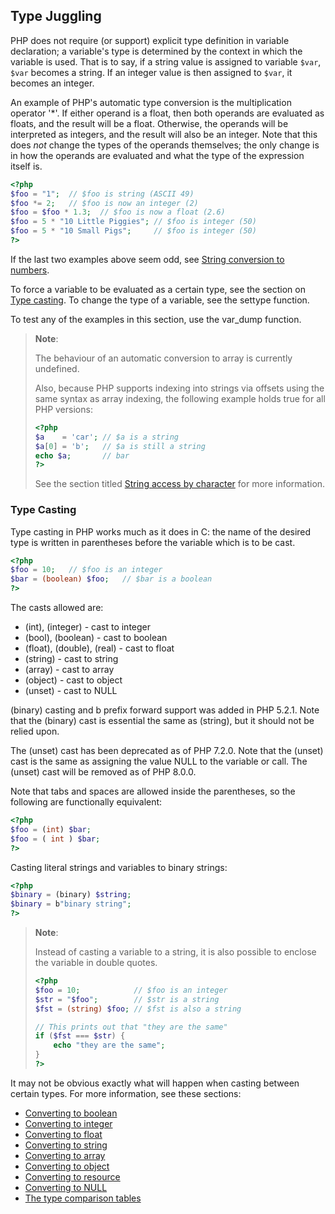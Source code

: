 Type Juggling
-------------

PHP does not require (or support) explicit type definition in variable
declaration; a variable's type is determined by the context in which the
variable is used. That is to say, if a <span class="type">string</span>
value is assigned to variable `$var`, `$var` becomes a <span
class="type">string</span>. If an <span class="type">integer</span>
value is then assigned to `$var`, it becomes an <span
class="type">integer</span>.

An example of PHP's automatic type conversion is the multiplication
operator '\*'. If either operand is a <span class="type">float</span>,
then both operands are evaluated as <span class="type">float</span>s,
and the result will be a <span class="type">float</span>. Otherwise, the
operands will be interpreted as <span class="type">integer</span>s, and
the result will also be an <span class="type">integer</span>. Note that
this does *not* change the types of the operands themselves; the only
change is in how the operands are evaluated and what the type of the
expression itself is.

``` php
<?php
$foo = "1";  // $foo is string (ASCII 49)
$foo *= 2;   // $foo is now an integer (2)
$foo = $foo * 1.3;  // $foo is now a float (2.6)
$foo = 5 * "10 Little Piggies"; // $foo is integer (50)
$foo = 5 * "10 Small Pigs";     // $foo is integer (50)
?>
```

If the last two examples above seem odd, see
<a href="/language/types/string.html#language.types.string.conversion" class="link">String conversion to numbers</a>.

To force a variable to be evaluated as a certain type, see the section
on
<a href="/language/types/type-juggling.html#language.types.typecasting" class="link">Type casting</a>.
To change the type of a variable, see the <span
class="function">settype</span> function.

To test any of the examples in this section, use the <span
class="function">var\_dump</span> function.

> **Note**:
>
> The behaviour of an automatic conversion to <span
> class="type">array</span> is currently undefined.
>
> Also, because PHP supports indexing into <span
> class="type">string</span>s via offsets using the same syntax as <span
> class="type">array</span> indexing, the following example holds true
> for all PHP versions:
>
> ``` php
> <?php
> $a    = 'car'; // $a is a string
> $a[0] = 'b';   // $a is still a string
> echo $a;       // bar
> ?>
> ```
>
> See the section titled
> <a href="/language/types/string.html#language.types.string.substr" class="link">String access by character</a>
> for more information.

### Type Casting

Type casting in PHP works much as it does in C: the name of the desired
type is written in parentheses before the variable which is to be cast.

``` php
<?php
$foo = 10;   // $foo is an integer
$bar = (boolean) $foo;   // $bar is a boolean
?>
```

The casts allowed are:

-   <span class="simpara">(int), (integer) - cast to <span
    class="type">integer</span></span>
-   <span class="simpara">(bool), (boolean) - cast to <span
    class="type">boolean</span></span>
-   <span class="simpara">(float), (double), (real) - cast to <span
    class="type">float</span></span>
-   <span class="simpara">(string) - cast to <span
    class="type">string</span></span>
-   <span class="simpara">(array) - cast to <span
    class="type">array</span></span>
-   <span class="simpara">(object) - cast to <span
    class="type">object</span></span>
-   <span class="simpara">(unset) - cast to <span
    class="type">NULL</span></span>

(binary) casting and b prefix forward support was added in PHP 5.2.1.
Note that the (binary) cast is essential the same as (string), but it
should not be relied upon.

The (unset) cast has been deprecated as of PHP 7.2.0. Note that the
(unset) cast is the same as assigning the value <span
class="type">NULL</span> to the variable or call. The (unset) cast will
be removed as of PHP 8.0.0.

Note that tabs and spaces are allowed inside the parentheses, so the
following are functionally equivalent:

``` php
<?php
$foo = (int) $bar;
$foo = ( int ) $bar;
?>
```

Casting literal <span class="type">string</span>s and variables to
binary <span class="type">string</span>s:

``` php
<?php
$binary = (binary) $string;
$binary = b"binary string";
?>
```

> **Note**:
>
> Instead of casting a variable to a <span class="type">string</span>,
> it is also possible to enclose the variable in double quotes.
>
> ``` php
> <?php
> $foo = 10;            // $foo is an integer
> $str = "$foo";        // $str is a string
> $fst = (string) $foo; // $fst is also a string
>
> // This prints out that "they are the same"
> if ($fst === $str) {
>     echo "they are the same";
> }
> ?>
> ```

It may not be obvious exactly what will happen when casting between
certain types. For more information, see these sections:

-   <span class="simpara">
    <a href="/language/types/boolean.html#language.types.boolean.casting" class="link">Converting to boolean</a>
    </span>
-   <span class="simpara">
    <a href="/language/types/integer.html#language.types.integer.casting" class="link">Converting to integer</a>
    </span>
-   <span class="simpara">
    <a href="/language/types/float.html#language.types.float.casting" class="link">Converting to float</a>
    </span>
-   <span class="simpara">
    <a href="/language/types/string.html#language.types.string.casting" class="link">Converting to string</a>
    </span>
-   <span class="simpara">
    <a href="/language/types/array.html#language.types.array.casting" class="link">Converting to array</a>
    </span>
-   <span class="simpara">
    <a href="/language/types/object.html#language.types.object.casting" class="link">Converting to object</a>
    </span>
-   <span class="simpara">
    <a href="/language/types/resource.html#language.types.resource.casting" class="link">Converting to resource</a>
    </span>
-   <span class="simpara">
    <a href="/language/types/null.html#language.types.null.casting" class="link">Converting to NULL</a>
    </span>
-   <span class="simpara">
    <a href="/types/comparisons.html" class="link">The type comparison tables</a>
    </span>
